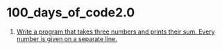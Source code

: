 # 100_days_of_code2.0
1. [Write a program that takes three numbers and prints their sum. Every number is given on a separate line.](Day001.md)
